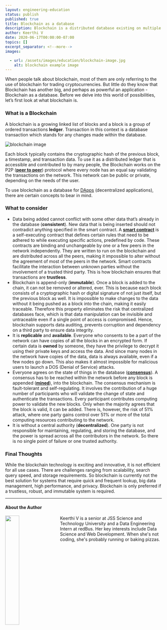 ```yaml
---
layout: engineering-education
status: publish
published: true
title: Blockchain as a database
description: Blockchain is a distributed database existing on multiple computers at the same time. It is constantly growing as new sets of recordings, or 'blocks', are added to it.
author: Keerthi V
date: 2020-06-17T00:00:00-07:00
topics: []
excerpt_separator: <!--more-->
images:

  - url: /assets/images/education/blockchain-image.jpg
    alt: blockchain example image
---
```


When people talk about blockchain, most of them are only referring to the use of blockchain for trading cryptocurrencies. But little do they know that Blockchain has another big, and perhaps as powerful an application - Blockchain as a database. Before we delve into this world of possibilities, let’s first look at what blockchain is.
<!--more-->
### What is a Blockchain
A blockchain is a growing linked list of blocks and a block is a group of ordered transactions **ledger**. Transaction in this context is a database transaction which stands for any changes made within the database.

![blockchain image](/assets/images/education/blockchain.png)

Each block typically contains the cryptographic hash of the previous block, a timestamp, and transaction data. To use it as a distributed ledger that is accessible and contributed to by many people, the Blockchain works on the P2P ([**peer to peer**](https://en.wikipedia.org/wiki/Peer-to-peer)) protocol where every node has an equal say validating the transactions on the network. This network can be public or private, depending on the needs of the user.

To use blockchain as a database for [DApps](https://blockgeeks.com/guides/decentralized-applications/) (decentralized applications), there are certain concepts to bear in mind.

### What to consider
- Data being added cannot conflict with some other data that’s already in the database (**consistent**). New data that is being inserted should not contradict anything specified in the smart contract. A [**smart contract**](https://en.wikipedia.org/wiki/Smart_contract) is a self-executing contract that defines certain rules that need to be adhered to while executing specific actions, predefined by code. These contracts are binding and unchangeable by one or a few peers in the network independently. They are written to run on the blockchain and are distributed across all the peers, making it impossible to alter without the agreement of most of the peers in the network. Smart contracts facilitate the interaction between unknown parties without the involvement of a trusted third party. This is how blockchain ensures that transactions are **trustless**.
- Blockchain is append-only (**immutable**). Once a block is added to the chain, it can not be removed or altered, ever. This is because each block consists of a cryptographic hash or digital signature of not just itself, but the previous block as well. It is impossible to make changes to the data without it being pushed as a block into the chain, making it easily traceable. Therefore this property eliminates the risk that centralized databases face, which is that data manipulation can be invisible and untraceable even if a single point of access is compromised. Hence, blockchain supports data auditing, prevents corruption and dependency on a third party to ensure data integrity.
- It is **replicable** and **available**. Everyone who consents to be a part of the network can have copies of all the blocks in an encrypted form. If certain data is **owned** by someone, they have the privilege to decrypt it using their private keys and access the data. And since many nodes in the network have copies of the data, data is always available, even if a few nodes go down. This also makes it almost impossible for malicious users to launch a DOS (Denial of Service) attacks.
- Everyone agrees on the state of things in the database ([**consensus**](https://medium.com/@BangBitTech/what-is-consensus-algorithm-in-blockchain-different-types-of-consensus-models-12cce443fc77)). A consensus has to be reached within the network before any block is appended ([**mined**](https://github.com/bitcoinbook/bitcoinbook/blob/develop/ch10.asciidoc)), into the blockchain. The consensus mechanism is fault-tolerant and self-regulating. It involves the contribution of a huge number of participants who will validate the change of state and authenticate the transactions. Every participant contributes computing power to validate the new blocks. Only when the majority agrees that the block is valid, it can be added. There is, however, the risk of 51% attack, where one party gains control over 51% or more of the total computing resources contributing to the network.
- It is without a central authority (**decentralized**). One party is not responsible for maintaining, regulating, and storing the database, and the power is spread across all the contributors in the network. So there is no single point of failure or one trusted authority.

### Final Thoughts
While the blockchain technology is exciting and innovative, it is not efficient for all use cases. There are challenges ranging from scalability, search query speed, and storage requirements. So blockchain is currently not the best solution for systems that require quick and frequent lookup, big data management, high performance, and privacy. Blockchain is only preferred if a trustless, robust, and immutable system is required.

---

#### About the Author
<img style="float: left; padding-right: 5%; margin-bottom: 10px; width:30%;" src="/assets/images/education/authors/keerthi-v.jpg">Keerthi V is a senior at JSS Science and Technology University and a Data Engineering Intern at redBus. Her key interests include Data Science and Web Development. When she's not coding, she's probably running or baking pizzas.
